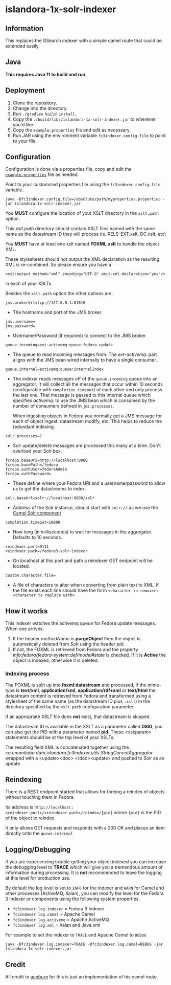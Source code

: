 # islandora-1x-solr-indexer
## Information
This replaces the GSearch indexer with a simple camel route that could be extended easily.

## Java
**This requires Java 11 to build and run**

## Deployment
1. Clone the repository.
1. Change into the directory.
1. Run `./gradlew build install`.
1. Copy the `./build/libs/islandora-1x-solr-indexer.jar` to wherever you'd like.
1. Copy the `example.properties` file and edit as necessary.
1. Run JAR using the environment variable `fc3indexer.config.file` to point to your file.


## Configuration
Configuration is done via a properties file, copy and edit the [`example.properties`](example.properties) file
as needed.

Point to your customized properties file using the `fc3indexer.config.file` variable.

```shell
java -Dfc3indexer.config.file=/absolute/path/myproperties.properties -jar islandora-1x-solr-indexer.jar
```

You **MUST** configure the location of your XSLT directory in the `xslt.path` option.

This *xslt.path* directory should contain XSLT files named with the same name as the datastream ID they will process (ie. RELS-EXT.xslt, DC.xslt, etc)

You **MUST** have at least one xslt named **FOXML.xslt** to handle the object XML.

These stylesheets should not output the XML declaration as the resulting XML is re-combined. So please ensure you have a
```
<xsl:output method="xml" encoding="UTF-8" omit-xml-declaration="yes"/>
```
in each of your XSLTs.

Besides the `xslt.path` option the other options are:

```
jms.brokerUrl=tcp://127.0.0.1:61616
```

* The hostname and port of the JMS broker

```
jms.username=
jms.password=
```

* Username/Password (if required) to connect to the JMS broker

```
queue.incoming=ext-activemq:queue:fedora_update
```

* The queue to read incoming messages from. The _ext-activemq:_ part aligns with the JMS bean wired internally to have a single consumer.

```
queue.internal=activemq:queue:internalIndex
```

* The indexer reads messages off of the `queue.incoming` queue into an aggregator. It will collect all the messages that occur within 10 seconds (configurable with `completion.timeout`) of each other and only process the last one. That message is passed to this internal queue 
  which specifies _activemq:_ to use the JMS bean which is consumed by the number of consumers defined in `jms.processes`.

    When ingesting objects in Fedora you normally get a JMS message for each of object ingest, datastream modify, etc. This helps to reduce the redundant indexing.

```
solr.processes=1
```

* Solr update/delete messages are processed this many at a time. Don't overload your Solr box.

```
fcrepo.baseUri=http://localhost:8080
fcrepo.basePath=/fedora
fcrepo.authUser=fedoraAdmin
fcrepo.authPassword=
```

* These define where your Fedora URI and a username/password to allow us to get the datastreams to index.

```
solr.baseUrl=solr://localhost:8080/solr
```

* Address of the Solr instance, should start with `solr://` as we use the [Camel Solr component](http://camel.apache.org/solr.html)

```
completion.timeout=10000
```

* How long (in milliseconds) to wait for messages in the aggregator. Defaults to 10 seconds.

```
reindexer.port=9111
reindexer.path=/fedora3-solr-indexer
```

* On localhost at this port and path a reindexer GET endpoint will be located.

```shell
custom.character.file=
```

* A file of characters to alter when converting from plain text to XML. If the file exists
each line should have the form `<character to remove>:<character to replace with>`

## How it works
This indexer watches the activemq queue for Fedora update messages. When one arrives:

1. If the header *methodName* is **purgeObject** then the object is automatically deleted from Solr using the header *pid*.
2. If not, the FOXML is retrieved from Fedora and the property *info:fedora/fedora-system:def/model#state* is checked. If it is **Active** the object is indexed, otherwise it is deleted.

### Indexing process
The FOXML is split up into **foxml:datastream** and processed, if the mime-type is **text/xml**, **application/xml**, **application/rdf+xml** or **text/html** the datastream content is retrieved from Fedora and transformed using a stylesheet of the same name (as the datastream ID plus `.xslt`) in the directory specified by the `xslt.path` configuration parameter.

If an appropriate XSLT file does **not** exist, that datastream is skipped. 

The datastream ID is available in the XSLT as a parameter called **DSID**, you can also get the PID with a parameter named **pid**. These &lt;xsl:param&gt; statements should be at the top level of your XSLTs.

The resulting field XML is concatenated together using the *ca.umanitoba.dam.islandora.fc3indexer.utils.StringConcatAggregator* wrapped with a &lt;update&gt;&lt;doc&gt; &lt;/doc&gt;&lt;update&gt; and pushed to Solr as an update.

## Reindexing

There is a REST endpoint started that allows for forcing a reindex of objects without touching them in Fedora. 

Its address is `http://localhost:<reindexer.port>/<reindexer.path>/reindex/{pid}` where `{pid}` is the PID of the object to reindex.

It only allows GET requests and responds with a 200 OK and places an item directly onto the `queue.internal`

## Logging/Debugging

If you are experiencing trouble getting your object indexed you can increase the debugging level to **TRACE** which will give you a tremendous amount of information during processing. It is **not** recommended to leave the logging at this level for production use.

By default the log level is set to `INFO` for the indexer and `WARN` for Camel and other processes (ActiveMQ, Xalan), you can modify the level for the Fedora 3 Indexer or components using the following system properties.

* `fc3indexer.log.indexer` = Fedora 3 Indexer
* `fc3indexer.log.camel` = Apache Camel
* `fc3indexer.log.activemq` = Apache ActiveMQ
* `fc3indexer.log.xml` = Xalan and Java.xml

For example to set the indexer to `TRACE` and Apache Camel to `DEBUG`
```shell
java -Dfc3indexer.log.indexer=TRACE -Dfc3indexer.log.camel=DEBUG -jar islandora-1x-solr-indexer.jar
```

## Credit
All credit to [acoburn](https://github.com/acoburn) for this is just an implementation of his camel route.
